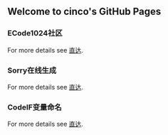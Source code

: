 ## Welcome to cinco's GitHub Pages

### ECode1024社区

For more details see [直达](http://www.xinke.org.cn).

### Sorry在线生成

For more details see [直达](http://sorry.xinke.org.cn).

### CodeIF变量命名

For more details see [直达](http://codeif.xinke.org.cn).
